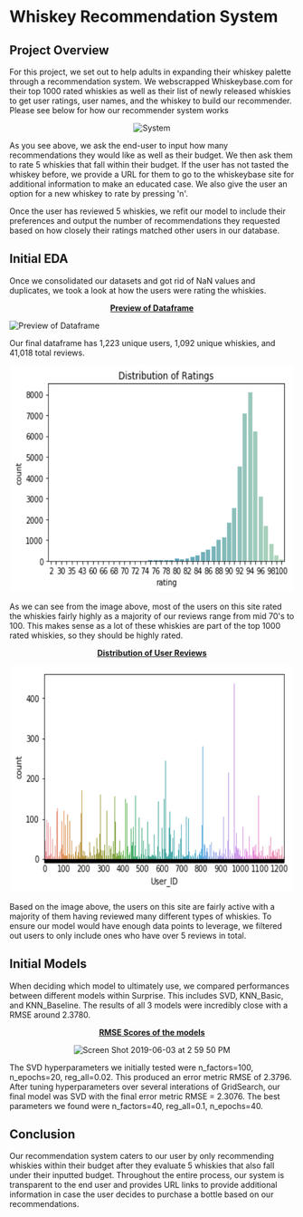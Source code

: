 # Whiskey Recommendation System

## Project Overview

For this project, we set out to help adults in expanding their whiskey palette through a recommendation system. We webscrapped Whiskeybase.com for their top 1000 rated whiskies as well as their list of newly released whiskies to get user ratings, user names, and the whiskey to build our recommender. Please see below for how our recommender system works

<p align="center">
  <img src="./Images/whiskey_rec.gif" title="System">
</p>


As you see above, we ask the end-user to input how many recommendations they would like as well as their budget. We then ask them to rate 5 whiskies that fall within their budget. If the user has not tasted the whiskey before, we provide a URL for them to go to the whiskeybase site for additional information to make an educated case. We also give the user an option for a new whiskey to rate by pressing 'n'. 

Once the user has reviewed 5 whiskies, we refit our model to include their preferences and output the number of recommendations they requested based on how closely their ratings matched other users in our database.

## Initial EDA

Once we consolidated our datasets and got rid of NaN values and duplicates, we took a look at how the users were rating the whiskies.

<p align="center">
  <u><b> Preview of Dataframe </b></u>
</p> 

<img width="986" alt="Preview of Dataframe" src="https://user-images.githubusercontent.com/30739929/58657846-261ff780-82ed-11e9-9135-9f2138a60ae4.png">

Our final dataframe has 1,223 unique users, 1,092 unique whiskies, and 41,018 total reviews.

<p align="center">
  <img src="./Images/rating_counts.png" title="Data Collected" width="500" height="400">
</p> 

As we can see from the image above, most of the users on this site rated the whiskies fairly highly as a majority of our reviews range from mid 70's to 100. This makes sense as a lot of these whiskies are part of the top 1000 rated whiskies, so they should be highly rated.

<p align="center">
  <u><b> Distribution of User Reviews </b></u>
</p> 

<p align="center">
  <img src="./Images/user_rating_counts.png" title="Data Collected" width="500" height="400">
</p> 

Based on the image above, the users on this site are fairly active with a majority of them having reviewed many different types of whiskies. To ensure our model would have enough data points to leverage, we filtered out users to only include ones who have over 5 reviews in total. 


## Initial Models

When deciding which model to ultimately use, we compared performances between different models within Surprise. This includes SVD, KNN_Basic, and KNN_Baseline. The results of all 3 models were incredibly close with a RMSE around 2.3780. 

<p align="center">
  <u><b> RMSE Scores of the models </b></u>
</p> 

<p align="center"><img width="560" alt="Screen Shot 2019-06-03 at 2 59 50 PM" src="https://user-images.githubusercontent.com/30739929/58827206-6db9c280-8610-11e9-90a3-7624609528de.png"></p>


The SVD hyperparameters we initially tested were n_factors=100, n_epochs=20, reg_all=0.02.  This produced an error metric RMSE of 2.3796.  After tuning hyperparameters over several interations of GridSearch, our final model was SVD with the final error metric RMSE = 2.3076. The best parameters we found were n_factors=40, reg_all=0.1, n_epochs=40.


## Conclusion

Our recommendation system caters to our user by only recommending whiskies within their budget after they evaluate 5 whiskies that also fall under their inputted budget. Throughout the entire process, our system is transparent to the end user and provides URL links to provide additional information in case the user decides to purchase a bottle based on our recommendations.



